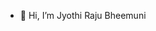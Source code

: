 - 👋 Hi, I’m Jyothi Raju Bheemuni

<!---
jyothiraju0384/jyothiraju0384 is a ✨ special ✨ repository because its `README.md` (this file) appears on your GitHub profile.
You can click the Preview link to take a look at your changes.
--->
